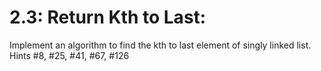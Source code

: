 # 2.3: Return Kth to Last:
Implement an algorithm to find the kth to last element of singly linked list.
Hints #8, #25, #41, #67, #126
